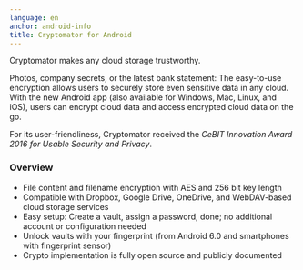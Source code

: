 ```yaml
---
language: en
anchor: android-info
title: Cryptomator for Android
---
```

Cryptomator makes any cloud storage trustworthy.

Photos, company secrets, or the latest bank statement: The easy-to-use encryption allows users to securely store even sensitive data in any cloud. With the new Android app (also available for Windows, Mac, Linux, and iOS), users can encrypt cloud data and access encrypted cloud data on the go.

For its user-friendliness, Cryptomator received the _CeBIT Innovation Award 2016 for Usable Security and Privacy_.

### Overview

- File content and filename encryption with AES and 256 bit key length
- Compatible with Dropbox, Google Drive, OneDrive, and WebDAV-based cloud storage services
- Easy setup: Create a vault, assign a password, done; no additional account or configuration needed
- Unlock vaults with your fingerprint (from Android 6.0 and smartphones with fingerprint sensor)
- Crypto implementation is fully open source and publicly documented
